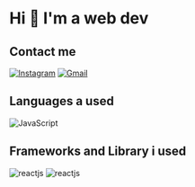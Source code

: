 # Hi 👋 I'm a web dev

## Contact me
[![Instagram](https://img.shields.io/badge/-Instagram-c13584?style=flat&labelColor=c13584&logo=instagram&logoColor=white)](https://www.instagram.com/ini.fitrah/)
[![Gmail](https://img.shields.io/badge/-Gmail-c14438?style=flat&logo=gmail&logoColor=white)](mailto:mftrhr@gmail.com)

## Languages a used
<img alt="JavaScript" src="https://img.shields.io/badge/-JavaScript-F7DF1E?logo=javascript&logoColor=black&style=for-the-badge">

## Frameworks and Library i used
<img alt="reactjs" src="https://img.shields.io/badge/next.js-000000?style=for-the-badge&logo=nextdotjs&logoColor=white">
<img alt="reactjs" src="https://img.shields.io/badge/-ReactJs-61DAFB?logo=react&logoColor=white&style=for-the-badge">
